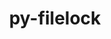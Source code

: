 ---
title: "py-filelock"
layout: cache
categories: [package, develop-2023-11-19]
meta: {"versions": ["3.12.4"], "compilers": ["apple-clang@=15.0.0", "gcc@=11.1.0", "gcc@=11.3.0", "gcc@=11.4.0", "gcc@=7.5.0", "gcc@=9.4.0", "oneapi@=2023.2.0"], "oss": ["ubuntu18.04", "ubuntu20.04", "ubuntu22.04", "ventura"], "platforms": ["darwin", "linux"], "targets": ["aarch64", "neoverse_v1", "ppc64le", "x86_64_v3"], "stacks": ["data-vis-sdk", "e4s", "e4s-neoverse_v1", "e4s-oneapi", "e4s-power", "ml-darwin-aarch64-mps", "ml-linux-x86_64-cpu", "ml-linux-x86_64-cuda", "ml-linux-x86_64-rocm", "radiuss", "root"], "num_specs": 15, "num_specs_by_stack": {"root": 15, "ml-darwin-aarch64-mps": 1, "radiuss": 2, "e4s-neoverse_v1": 2, "e4s-power": 2, "data-vis-sdk": 1, "e4s": 3, "e4s-oneapi": 3, "ml-linux-x86_64-cpu": 1, "ml-linux-x86_64-rocm": 1, "ml-linux-x86_64-cuda": 1}}
spec_details: [{"hash": "bmzcuyo2z2yyzz4vgk2a47roo6sckwjy", "compiler": "apple-clang@=15.0.0", "versions": ["3.12.4"], "os": "ventura", "platform": "darwin", "target": "aarch64", "variants": ["build_system=python_pip"], "stacks": ["root", "ml-darwin-aarch64-mps"], "size": "-", "tarball": "https://binaries.spack.io/releases/develop-2023-11-19/build_cache/darwin-ventura-aarch64/apple-clang-15.0.0/py-filelock-3.12.4/darwin-ventura-aarch64-apple-clang-15.0.0-py-filelock-3.12.4-bmzcuyo2z2yyzz4vgk2a47roo6sckwjy.spack"}, {"hash": "vidwdwryqvewslvr3xiun7k5qqtkywxa", "compiler": "gcc@=7.5.0", "versions": ["3.12.4"], "os": "ubuntu18.04", "platform": "linux", "target": "x86_64_v3", "variants": ["build_system=python_pip"], "stacks": ["root", "radiuss"], "size": "-", "tarball": "https://binaries.spack.io/releases/develop-2023-11-19/build_cache/linux-ubuntu18.04-x86_64_v3/gcc-7.5.0/py-filelock-3.12.4/linux-ubuntu18.04-x86_64_v3-gcc-7.5.0-py-filelock-3.12.4-vidwdwryqvewslvr3xiun7k5qqtkywxa.spack"}, {"hash": "cqv7rrndmja54w7podtgtw3s7kx43gim", "compiler": "gcc@=7.5.0", "versions": ["3.12.4"], "os": "ubuntu18.04", "platform": "linux", "target": "x86_64_v3", "variants": ["build_system=python_pip"], "stacks": ["root", "radiuss"], "size": "-", "tarball": "https://binaries.spack.io/releases/develop-2023-11-19/build_cache/linux-ubuntu18.04-x86_64_v3/gcc-7.5.0/py-filelock-3.12.4/linux-ubuntu18.04-x86_64_v3-gcc-7.5.0-py-filelock-3.12.4-cqv7rrndmja54w7podtgtw3s7kx43gim.spack"}, {"hash": "cqslhlblokor2qzwrbzpnmb2twzcrv4q", "compiler": "gcc@=11.4.0", "versions": ["3.12.4"], "os": "ubuntu20.04", "platform": "linux", "target": "neoverse_v1", "variants": ["build_system=python_pip"], "stacks": ["root", "e4s-neoverse_v1"], "size": "-", "tarball": "https://binaries.spack.io/releases/develop-2023-11-19/build_cache/linux-ubuntu20.04-neoverse_v1/gcc-11.4.0/py-filelock-3.12.4/linux-ubuntu20.04-neoverse_v1-gcc-11.4.0-py-filelock-3.12.4-cqslhlblokor2qzwrbzpnmb2twzcrv4q.spack"}, {"hash": "ektlzdvlvrh55yzqo442bevrlji5ufj4", "compiler": "gcc@=11.4.0", "versions": ["3.12.4"], "os": "ubuntu20.04", "platform": "linux", "target": "neoverse_v1", "variants": ["build_system=python_pip"], "stacks": ["root", "e4s-neoverse_v1"], "size": "-", "tarball": "https://binaries.spack.io/releases/develop-2023-11-19/build_cache/linux-ubuntu20.04-neoverse_v1/gcc-11.4.0/py-filelock-3.12.4/linux-ubuntu20.04-neoverse_v1-gcc-11.4.0-py-filelock-3.12.4-ektlzdvlvrh55yzqo442bevrlji5ufj4.spack"}, {"hash": "bi4hopskx6zfwpo4hripoy4r3d6u35cw", "compiler": "gcc@=9.4.0", "versions": ["3.12.4"], "os": "ubuntu20.04", "platform": "linux", "target": "ppc64le", "variants": ["build_system=python_pip"], "stacks": ["root", "e4s-power"], "size": "-", "tarball": "https://binaries.spack.io/releases/develop-2023-11-19/build_cache/linux-ubuntu20.04-ppc64le/gcc-9.4.0/py-filelock-3.12.4/linux-ubuntu20.04-ppc64le-gcc-9.4.0-py-filelock-3.12.4-bi4hopskx6zfwpo4hripoy4r3d6u35cw.spack"}, {"hash": "grwnj7f2ccgto4rdftgscvzhazjk7pjd", "compiler": "gcc@=9.4.0", "versions": ["3.12.4"], "os": "ubuntu20.04", "platform": "linux", "target": "ppc64le", "variants": ["build_system=python_pip"], "stacks": ["root", "e4s-power"], "size": "-", "tarball": "https://binaries.spack.io/releases/develop-2023-11-19/build_cache/linux-ubuntu20.04-ppc64le/gcc-9.4.0/py-filelock-3.12.4/linux-ubuntu20.04-ppc64le-gcc-9.4.0-py-filelock-3.12.4-grwnj7f2ccgto4rdftgscvzhazjk7pjd.spack"}, {"hash": "kx7a7qpey43zoe5hpmviymeuwomcos42", "compiler": "gcc@=11.1.0", "versions": ["3.12.4"], "os": "ubuntu20.04", "platform": "linux", "target": "x86_64_v3", "variants": ["build_system=python_pip"], "stacks": ["data-vis-sdk", "root"], "size": "-", "tarball": "https://binaries.spack.io/releases/develop-2023-11-19/build_cache/linux-ubuntu20.04-x86_64_v3/gcc-11.1.0/py-filelock-3.12.4/linux-ubuntu20.04-x86_64_v3-gcc-11.1.0-py-filelock-3.12.4-kx7a7qpey43zoe5hpmviymeuwomcos42.spack"}, {"hash": "nimwyegi7j7agdkxyvurxn5mitwxwy5p", "compiler": "gcc@=11.4.0", "versions": ["3.12.4"], "os": "ubuntu20.04", "platform": "linux", "target": "x86_64_v3", "variants": ["build_system=python_pip"], "stacks": ["root", "e4s"], "size": "-", "tarball": "https://binaries.spack.io/releases/develop-2023-11-19/build_cache/linux-ubuntu20.04-x86_64_v3/gcc-11.4.0/py-filelock-3.12.4/linux-ubuntu20.04-x86_64_v3-gcc-11.4.0-py-filelock-3.12.4-nimwyegi7j7agdkxyvurxn5mitwxwy5p.spack"}, {"hash": "fexstzratkpkovq5ovghs7gpw3mc2q6j", "compiler": "gcc@=11.4.0", "versions": ["3.12.4"], "os": "ubuntu20.04", "platform": "linux", "target": "x86_64_v3", "variants": ["build_system=python_pip"], "stacks": ["root", "e4s"], "size": "-", "tarball": "https://binaries.spack.io/releases/develop-2023-11-19/build_cache/linux-ubuntu20.04-x86_64_v3/gcc-11.4.0/py-filelock-3.12.4/linux-ubuntu20.04-x86_64_v3-gcc-11.4.0-py-filelock-3.12.4-fexstzratkpkovq5ovghs7gpw3mc2q6j.spack"}, {"hash": "qx2wc4dsdsccxmytw2ret65rfwg44pbi", "compiler": "gcc@=11.4.0", "versions": ["3.12.4"], "os": "ubuntu20.04", "platform": "linux", "target": "x86_64_v3", "variants": ["build_system=python_pip"], "stacks": ["root", "e4s"], "size": "-", "tarball": "https://binaries.spack.io/releases/develop-2023-11-19/build_cache/linux-ubuntu20.04-x86_64_v3/gcc-11.4.0/py-filelock-3.12.4/linux-ubuntu20.04-x86_64_v3-gcc-11.4.0-py-filelock-3.12.4-qx2wc4dsdsccxmytw2ret65rfwg44pbi.spack"}, {"hash": "bgrt7gbsmhby56yp63pqgqjdjop5cbyu", "compiler": "oneapi@=2023.2.0", "versions": ["3.12.4"], "os": "ubuntu20.04", "platform": "linux", "target": "x86_64_v3", "variants": ["build_system=python_pip"], "stacks": ["root", "e4s-oneapi"], "size": "-", "tarball": "https://binaries.spack.io/releases/develop-2023-11-19/build_cache/linux-ubuntu20.04-x86_64_v3/oneapi-2023.2.0/py-filelock-3.12.4/linux-ubuntu20.04-x86_64_v3-oneapi-2023.2.0-py-filelock-3.12.4-bgrt7gbsmhby56yp63pqgqjdjop5cbyu.spack"}, {"hash": "x4o4qkfjggruax6adjlndxmvqnyv2ef5", "compiler": "oneapi@=2023.2.0", "versions": ["3.12.4"], "os": "ubuntu20.04", "platform": "linux", "target": "x86_64_v3", "variants": ["build_system=python_pip"], "stacks": ["root", "e4s-oneapi"], "size": "-", "tarball": "https://binaries.spack.io/releases/develop-2023-11-19/build_cache/linux-ubuntu20.04-x86_64_v3/oneapi-2023.2.0/py-filelock-3.12.4/linux-ubuntu20.04-x86_64_v3-oneapi-2023.2.0-py-filelock-3.12.4-x4o4qkfjggruax6adjlndxmvqnyv2ef5.spack"}, {"hash": "on47jaclbut5jjmn2pevyq3b22xboyzx", "compiler": "oneapi@=2023.2.0", "versions": ["3.12.4"], "os": "ubuntu20.04", "platform": "linux", "target": "x86_64_v3", "variants": ["build_system=python_pip"], "stacks": ["root", "e4s-oneapi"], "size": "-", "tarball": "https://binaries.spack.io/releases/develop-2023-11-19/build_cache/linux-ubuntu20.04-x86_64_v3/oneapi-2023.2.0/py-filelock-3.12.4/linux-ubuntu20.04-x86_64_v3-oneapi-2023.2.0-py-filelock-3.12.4-on47jaclbut5jjmn2pevyq3b22xboyzx.spack"}, {"hash": "7o4j4x3epa2rgyxm73ntmjkq6mxqru6n", "compiler": "gcc@=11.3.0", "versions": ["3.12.4"], "os": "ubuntu22.04", "platform": "linux", "target": "x86_64_v3", "variants": ["build_system=python_pip"], "stacks": ["root", "ml-linux-x86_64-cpu", "ml-linux-x86_64-rocm", "ml-linux-x86_64-cuda"], "size": "-", "tarball": "https://binaries.spack.io/releases/develop-2023-11-19/build_cache/linux-ubuntu22.04-x86_64_v3/gcc-11.3.0/py-filelock-3.12.4/linux-ubuntu22.04-x86_64_v3-gcc-11.3.0-py-filelock-3.12.4-7o4j4x3epa2rgyxm73ntmjkq6mxqru6n.spack"}]
---